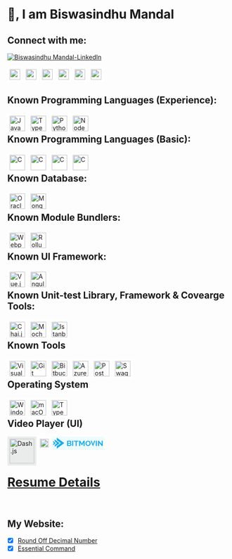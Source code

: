 
<!-- GitHub Profile Picture
![animated](https://avatars.githubusercontent.com/u/44528087?s=400&u=9e51f1d96969229ae1a25f0d1680b06e5ad69e94&v=4)
-->

# 👋, I am Biswasindhu Mandal

## Connect with me:
[![Biswasindhu Mandal-LinkedIn][3]][2]

  [2]: https://in.linkedin.com/in/artbindu?trk=public-profile-badge-profile-badge-view-profile-cta
  [3]: https://i.stack.imgur.com/D5Hwq.png


  <div>
      <!-- <a href="https://in.linkedin.com/in/artbindu?trk=profile-badge">
          <img align="left" width="24px" style="background-color:#4BABF5; padding:5px;"
              src="https://cdn.jsdelivr.net/npm/simple-icons@v3/icons/linkedin.svg"/>
      </a> -->
      <a href="https://stackoverflow.com/users/10850045/art-bindu?tab=profile">
          <img align="left" width="24px" style="background-color:white; padding:5px;"
              src="https://cdn.simpleicons.org/stackoverflow/orange-400"/>
      </a>&nbsp;
      <a href="https://medium.com/@artbindu">
          <img align="left" width="24px" style="background-color:white; padding:5px;"
              src="https://cdn.simpleicons.org/medium/black"/>
      </a>&nbsp;
      <a href="https://www.hackerrank.com/artbindu">
          <img align="left" width="24px" style="background-color:white; padding:5px;"
              src="https://cdn.jsdelivr.net/npm/simple-icons@3.13.0/icons/hackerrank.svg"/>
      </a>&nbsp;
      <a href="https://www.hackerearth.com/@artbindu">
          <img align="left" width="24px" style="background-color:white; padding:5px;"
              src="https://cdn.simpleicons.org/hackerearth/lblue"/>
      </a>&nbsp;
      <a href="https://www.quora.com/profile/Art-Bindu-1">
          <img align="left" width="24px" style="background-color:white; padding:5px;"
              src="https://cdn.simpleicons.org/github/black"/>
      </a>&nbsp;
      <a href="https://bitbucket.org/artbindu/">
          <img align="left" width="24px" style="background-color:white; padding:5px;"
              src="https://cdn.simpleicons.org/bitbucket/lblue"/>
      </a>&nbsp;
      <!-- <a href="https://www.quora.com/profile/Art-Bindu-1">
          <img align="left" width="24px" style="background-color:white; padding:5px;"
              src="https://cdn.jsdelivr.net/npm/simple-icons@3.13.0/icons/quora.svg"/>
      </a>&nbsp; -->
  </div><br />


## Known Programming Languages (Experience):

<div>
      <a href="https://developer.mozilla.org/en-US/docs/Web/JavaScript">
          <img align="left" alt="JavaScript" width="35px" style="background-color:white; padding:5px;"
              src="https://cdn.simpleicons.org/javascript"/>
      </a>
      <a href="https://www.typescriptlang.org/">
          <img align="left" alt="Typescript" width="35px" style="background-color:white; padding:5px;"
              src="https://cdn.simpleicons.org/typescript"/>
      </a>
      <a href="https://www.python.org/doc/">
          <img align="left" alt="Python" width="35px" style="background-color:white; padding:5px;"
              src="https://cdn.simpleicons.org/python/4B8BBE"/>
      </a>
      <a href="https://nodejs.org/en/docs/">
          <img align="left" alt="NodeJs" width="35px" style="background-color:white; padding:5px;"
              src="https://cdn.simpleicons.org/node.js"/>
      </a>
</div>
<br />


## Known Programming Languages (Basic):

<div>
      <a href="https://www.learn-c.org/">
          <img align="left" alt="C" width="35px" style="background-color:white; padding:5px;"
            src="https://cdn.simpleicons.org/c">
      </a>
      <a href="https://redhawk.concurrent-rt.com/docs/root/1Linux/5Compilers/Fortran/0890240-100.pdf">
          <img align="left" alt="C" width="35px" style="background-color:white; padding:5px;"
            src="https://cdn.simpleicons.org/c++">
      </a>
      <a href="https://redhawk.concurrent-rt.com/docs/root/1Linux/5Compilers/Fortran/0890240-100.pdf">
          <img align="left" alt="C" width="35px" style="background-color:white; padding:5px;"
            src="https://cdn.jsdelivr.net/npm/simple-icons@v3/icons/java.svg">
      </a>
      <a href="https://redhawk.concurrent-rt.com/docs/root/1Linux/5Compilers/Fortran/0890240-100.pdf">
          <img align="left" alt="C" width="35px" style="background-color:white; padding:5px;"
            src="https://cdn.simpleicons.org/fortran">
      </a>
</div>
<br />


## Known Database:

<div>
      <a href="https://docs.oracle.com/en/database/oracle/oracle-database/21/development.html">
          <img align="left" alt="Oracle (sql)" width="35px" style="background-color:white; padding:5px;"
              src="https://cdn.simpleicons.org/Oracle"/>
      </a>
      <!-- <a href="https://learn.microsoft.com/en-us/sql/sql-server/educational-sql-resources?view=sql-server-ver16">
          <img align="left" alt="MsSQL (sql)" width="35px" style="background-color:white; padding:5px;"
              src="https://cdn.simpleicons.org/MicrosoftSQLServer"/>
      </a> -->
      <!-- <a href="https://dev.mysql.com/doc/">
          <img align="left" alt="MySql (sql)" width="35px" style="background-color:white; padding:5px;"
              src="https://cdn.simpleicons.org/mysql"/>
      </a> -->
      <a href="https://www.mongodb.com/docs/">
          <img align="left" alt="Mongo DB (no-sql)" width="35px" style="background-color:white; padding:5px;"
            src="https://cdn.simpleicons.org/mongodb">
      </a>
</div>
<br />


## Known Module Bundlers:

<div>
      <a href="https://webpack.js.org/concepts/">
          <img align="left" alt="Webpack" width="35px" style="background-color:white; padding:5px;"
              src="https://cdn.simpleicons.org/webpack"/>
      </a>
      <a href="https://rollupjs.org/guide/en/">
          <img align="left" alt="Rollup.js" width="35px" style="background-color:white; padding:5px;"
              src="https://cdn.simpleicons.org/Rollup.js"/>
      </a>
</div>
<br />


## Known UI Framework:

<div>
      <a href="https://vuejs.org/guide/introduction.html">
          <img align="left" alt="Vue.js" width="35px" style="background-color:white; padding:5px;"
              src="https://cdn.simpleicons.org/vue.js"/>
      </a>
      <a href="https://angular.io/docs">
          <img align="left" alt="Angular" width="35px" style="background-color:white; padding:5px;"
              src="https://cdn.simpleicons.org/angular"/>
      </a>
      <!-- <a href="https://reactjs.org/docs/getting-started.html">
          <img align="left" alt="React.js" width="35px" style="background-color:white; padding:5px;"
            src="https://cdn.simpleicons.org/react">
      </a> -->
</div>
<br />


## Known Unit-test Library, Framework & Covearge Tools:

<div>
      <a href="https://www.chaijs.com/api/bdd/">
          <img align="left" alt="Chai.js (Library)" width="35px" style="background-color:white; padding:5px;"
              src="https://cdn.simpleicons.org/chai"/>
      </a>
      <a href="https://docs.oracle.com/en/database/oracle/oracle-database/21/development.html">
          <img align="left" alt="Mocha.js (Framework)" width="35px" style="background-color:white; padding:5px;"
              src="https://cdn.simpleicons.org/mocha"/>
      </a>
      <a href="https://istanbul.js.org/">
          <img align="left" alt="Istanbul (Coverage)" width="35px" style="background-color:white; padding:5px;"
              src="https://istanbul.js.org/assets/istanbul-logo.png"/>
      </a>
      <!-- <a href="https://jasmine.github.io/pages/docs_home.html">
          <img align="left" alt="Jasmin" width="35px" style="background-color:white; padding:5px;"
            src="https://cdn.simpleicons.org/jasmine">
      </a> -->
</div>
<br />


## Known Tools

<div>
      <a href="https://code.visualstudio.com/docs">
          <img align="left" alt="Visual Studio Code" width="35px" style="background-color:white; padding:5px;"
              src="https://cdn.simpleicons.org/VisualStudioCode"/>
      </a>
      <a href="https://git-scm.com/docs/gittutorial">
          <img align="left" alt="Git" width="35px" style="background-color:white; padding:5px;"
              src="https://cdn.simpleicons.org/git"/>
      </a>
      <a href="https://debricked.com/docs/integrations/ci-build-systems/bitbucket.html">
          <img align="left" alt="Bitbucket" width="35px" style="background-color:white; padding:5px;"
              src="https://cdn.simpleicons.org/bitbucket/lblue"/>
      </a>
      <a href="https://learn.microsoft.com/en-us/azure/devops/?view=azure-devops">
          <img align="left" alt="Azure DevOps" width="35px" style="background-color:white; padding:5px;"
              src="https://cdn.simpleicons.org/AzureDevOps"/>
      </a>
      <a href="https://learning.postman.com/docs/publishing-your-api/documenting-your-api/">
          <img align="left" alt="Postman" width="35px" style="background-color:white; padding:5px;"
              src="https://cdn.simpleicons.org/postman"/>
      </a>
      <a href="https://swagger.io/docs/open-source-tools/swagger-ui/usage/installation/">
          <img align="left" alt="Swagger" width="35px" style="background-color:white; padding:5px;"
              src="https://cdn.simpleicons.org/swagger"/>
      </a>
      <!-- <a href="https://confluence.atlassian.com/jiracoreserver073/jira-core-server-7-3-documentation-861255603.html">
          <img align="left" alt="Jira" width="35px" style="background-color:white; padding:5px;"
              src="https://cdn.simpleicons.org/jira"/>
      </a> -->
</div>
<br />


## Operating System

<div>
      <a href="https://learn.microsoft.com/en-us/windows-server/administration/windows-commands/cmd">
          <img align="left" alt="Windows" width="35px" style="background-color:white; padding:5px;"
              src="https://cdn.simpleicons.org/windows"/>
      </a>
      <a href="https://developer.apple.com/library/archive/documentation/OpenSource/Conceptual/ShellScripting/CommandLInePrimer/CommandLine.html">
          <img align="left" alt="macOs" width="35px" style="background-color:white; padding:5px;"
              src="https://cdn.simpleicons.org/macos"/>
      </a>
      <!-- <a href="https://www.linux.org/forums/#linux-tutorials.122">
          <img align="left" alt="Python" width="35px" style="background-color:white; padding:5px;"
              src="https://cdn.simpleicons.org/linux"/>
      </a> -->
      <a href="https://ubuntu.com/tutorials/command-line-for-beginners">
          <img align="left" alt="Typescript" width="35px" style="background-color:white; padding:5px;"
              src="https://cdn.simpleicons.org/ubuntu"/>
      </a>
</div>
<br />


## Video Player (UI)

<div>
      <a href="http://cdn.dashjs.org/latest/jsdoc/index.html">
          <img align="left" alt="Dash.js" width="56px" style="background-color:#EAECEC; padding:5px;"
              src="https://reference.dashif.org/dash.js/nightly/samples/dash-if-reference-player/app/img/if.png"/>
      </a>
      <a href="https://developer.apple.com/documentation/http_live_streaming">
          <img align="left" alt="HTTP Live Streaming" width="20px" style="background-color:white; padding:5px;"
              src="https://cdn.simpleicons.org/apple"/>
      </a>
      <a href="https://bitmovin.com/docs/player/tutorials">
      <svg alt="Bitmovin Player" width="113" height="26px" style="background-color:#EDFCFC; padding:2px;" viewBox="0 0 113 25" fill="none" xmlns="http://www.w3.org/2000/svg"><path d="M41.9048 15.8369C41.9184 16.2805 41.818 16.7205 41.6124 17.118C41.4068 17.5155 41.1023 17.8583 40.726 18.116C40.3402 18.3822 39.9082 18.5806 39.4501 18.7018C38.9479 18.8391 38.4279 18.9071 37.9057 18.9038H31.916V7.00165H38.5518C38.9589 6.99679 39.3608 7.08882 39.7217 7.26952C40.0652 7.44241 40.3695 7.67904 40.617 7.96568C40.8638 8.25558 41.0557 8.58478 41.1841 8.93831C41.3518 9.38385 41.416 9.85922 41.3722 10.3311C41.3284 10.803 41.1776 11.2599 40.9304 11.67C40.63 12.1771 40.1637 12.5748 39.6038 12.8016C40.2729 12.9767 40.8643 13.3564 41.2885 13.8831C41.6984 14.4035 41.9038 15.0548 41.9048 15.8369ZM34.3259 8.98701V11.9808H37.5386C37.732 11.9851 37.9244 11.9516 38.1039 11.8824C38.2834 11.8132 38.4465 11.7097 38.5832 11.5783C38.7298 11.4321 38.8435 11.2584 38.9172 11.0682C38.9909 10.8779 39.0229 10.6751 39.0114 10.4725C39.0334 10.0739 38.8927 9.68282 38.619 9.38237C38.4965 9.2528 38.3466 9.14986 38.1793 9.08044C38.0121 9.01102 37.8313 8.97672 37.649 8.97985L34.3259 8.98701ZM39.477 15.4072C39.4771 15.1985 39.4387 14.9914 39.3636 14.7956C39.2931 14.6095 39.1896 14.4365 39.0577 14.2842C38.9339 14.142 38.7817 14.0251 38.61 13.9404C38.4309 13.8559 38.2336 13.8127 38.034 13.8143H34.3259V16.9499H37.9072C38.1198 16.9517 38.3305 16.9118 38.5265 16.8325C38.7138 16.7569 38.8833 16.6458 39.0249 16.5059C39.1663 16.3618 39.2786 16.1937 39.3561 16.0103C39.4389 15.8168 39.48 15.6092 39.477 15.4V15.4072Z" fill="#1FAAE2"></path><path d="M43.4521 18.8907V7.00147H45.862V18.8907H43.4521Z" fill="#1FAAE2"></path><path d="M57.717 9.0298H53.7716V18.9036H51.3617V9.0298H47.397V7.00147H57.717V9.0298Z" fill="#1FAAE2"></path><path d="M69.3909 18.9036V11.0252L66.1946 16.8982H64.8845L61.6897 11.0252V18.9036H59.2798V7.00147H61.8643L65.5306 13.774L69.2328 7.00147H71.7978V18.9036H69.3909Z" fill="#1FAAE2"></path><path d="M79.5293 18.9651C78.7031 18.9746 77.8858 18.8 77.1418 18.4551C76.4346 18.125 75.8026 17.6634 75.2825 17.0972C74.7628 16.5283 74.358 15.8716 74.0887 15.1605C73.8118 14.447 73.6698 13.6917 73.6694 12.9302C73.6693 11.3758 74.2702 9.87662 75.3556 8.72313C75.8842 8.1651 76.5221 7.71244 77.2328 7.39096C77.9695 7.05821 78.7749 6.88928 79.589 6.89677C80.4171 6.88828 81.2355 7.06896 81.9765 7.42391C82.6818 7.76432 83.3105 8.23447 83.8268 8.80764C84.3443 9.38073 84.7488 10.0394 85.0206 10.7515C85.2964 11.4594 85.4384 12.2088 85.4399 12.9646C85.4424 13.7423 85.2904 14.5133 84.9922 15.2364C84.7064 15.94 84.2892 16.5876 83.7612 17.1473C83.2351 17.7021 82.6002 18.1518 81.8929 18.4709C81.1539 18.8045 80.3459 18.9734 79.5293 18.9651ZM76.0898 12.9302C76.0887 13.4364 76.1682 13.9397 76.3255 14.4228C76.4743 14.8838 76.7078 15.3156 77.0149 15.6977C77.3084 16.0654 77.6803 16.3687 78.1057 16.5872C78.5575 16.8157 79.062 16.931 79.5726 16.9224C80.0873 16.9328 80.5959 16.8143 81.0484 16.5786C81.47 16.3512 81.8359 16.0396 82.1212 15.6647C82.4169 15.2767 82.6414 14.8432 82.7853 14.3827C82.9355 13.9125 83.0119 13.4235 83.0121 12.9316C83.0129 12.4253 82.9303 11.922 82.7674 11.4405C82.616 10.9809 82.3828 10.55 82.078 10.167C81.7864 9.80258 81.4171 9.5022 80.9946 9.28608C80.5491 9.06524 80.053 8.95493 79.5517 8.96521C79.037 8.95488 78.5284 9.07336 78.0759 9.309C77.6541 9.53591 77.2858 9.84414 76.9941 10.2143C76.6925 10.5975 76.4646 11.0292 76.3211 11.4892C76.1701 11.9559 76.0921 12.4415 76.0898 12.9302Z" fill="#1FAAE2"></path><path d="M97.2642 18.8907V7.00147H99.6741V18.8907H97.2642Z" fill="#1FAAE2"></path><path d="M104.668 11.2787V18.9065H102.258V7.00147H104.126L110.59 14.814V7.01866H113V18.9079H111.038L104.668 11.2787Z" fill="#1FAAE2"></path><path d="M93.6071 7.00147L90.7838 14.6607L87.9322 7.00147H85.4492L90.1034 18.3736C90.1598 18.5117 90.2582 18.6303 90.3858 18.7139C90.5135 18.7975 90.6644 18.8422 90.8189 18.8422C90.9734 18.8422 91.1243 18.7975 91.252 18.7139C91.3796 18.6303 91.478 18.5117 91.5344 18.3736L96.0961 7.00719L93.6071 7.00147Z" fill="#1FAAE2"></path><path d="M8.45752 0V5.75559L16.9821 11.9862C17.0599 12.0449 17.1232 12.1221 17.1669 12.2114C17.2105 12.3007 17.2333 12.3996 17.2333 12.5C17.2333 12.6004 17.2105 12.6993 17.1669 12.7886C17.1232 12.8779 17.0599 12.9551 16.9821 13.0138L8.45752 19.2444V25L24.7037 13.1246C24.7998 13.0541 24.8782 12.9604 24.9324 12.8514C24.9865 12.7424 25.0148 12.6213 25.0148 12.4984C25.0148 12.3755 24.9865 12.2545 24.9324 12.1455C24.8782 12.0365 24.7998 11.9427 24.7037 11.8722L8.45752 0Z" fill="#1FAAE2"></path><path d="M3.68701 4.20557V8.62478L8.31602 12.0085C8.39495 12.0659 8.45942 12.1425 8.50395 12.2317C8.54848 12.3209 8.57173 12.42 8.57173 12.5207C8.57173 12.6213 8.54848 12.7205 8.50395 12.8097C8.45942 12.8989 8.39495 12.9755 8.31602 13.0329L3.68701 16.4166V20.8358L14.2138 13.1469C14.3102 13.0768 14.389 12.9833 14.4433 12.8744C14.4977 12.7655 14.5261 12.6444 14.5261 12.5215C14.5261 12.3986 14.4977 12.2775 14.4433 12.1686C14.389 12.0597 14.3102 11.9662 14.2138 11.896L3.68701 4.20557Z" fill="#1FAAE2"></path><path d="M-1.15376e-07 7.80615V10.5897L1.86461 11.9514C1.94237 12.0101 2.0057 12.0873 2.04937 12.1766C2.09305 12.266 2.11583 12.3649 2.11583 12.4652C2.11583 12.5656 2.09305 12.6645 2.04937 12.7539C2.0057 12.8432 1.94237 12.9204 1.86461 12.9791L-1.15376e-07 14.3423V17.1243L5.52124 13.0883C5.61732 13.0185 5.69582 12.9253 5.75004 12.8168C5.80426 12.7083 5.83258 12.5877 5.83258 12.4652C5.83258 12.3428 5.80426 12.2222 5.75004 12.1137C5.69582 12.0052 5.61732 11.912 5.52124 11.8422L-1.15376e-07 7.80615Z" fill="#1FAAE2"></path></svg></a>
      <!-- <img align="left" alt="Bitmovin Player" width="35px" style="background-color:white; padding:5px;"
          src="https://cdn.simpleicons.org/ubuntu"/> -->
</div>
<br />


<!-- ## :trophy: My Github Stats:
<div>
  <a href="https://readme-stats-cfgj2cxdy.vercel.app/api?username=artbindu&count_private=true&show_icons=true&theme=tokyonight">
    <img align="left" src="https://readme-stats-cfgj2cxdy.vercel.app/api?username=artbindu&count_private=true&show_icons=true&theme=tokyonight"/>
  </a>
  <a href="https://readme-stats-cfgj2cxdy.vercel.app/api/top-langs/?username=artbindu&hide=php&theme=tokyonight">
    <img align="left" src="https://readme-stats-cfgj2cxdy.vercel.app/api/top-langs/?username=artbindu&hide=php&theme=tokyonight"/>
  </a>
</div><br /> -->


</hr>

# <a href="https://artbindu.github.io/artbindu123.github.io/index.html">Resume Details</a>

</hr><br />


## My Website:

- [x] [Round Off Decimal Number](https://artbindu.github.io/roundoffdecimal.github.io/)
- [x] [Essential Command](https://artbindu.github.io/EssentialCmd.github.io/src/wincmd.html)

<!-- #Icon Details: 
    https://github.com/simple-icons/simple-icons
    https://cdn.simpleicons.org/ 
-->

<!-- #Ignore code
<a href="https://raw.githubusercontent.com/artbindu/artbindu123.github.io/main/index.html">Resume Details </a>

**artbindu/artbindu** is a ✨ _special_ ✨ repository because its `README.md` (this file) appears on your GitHub profile.

Here are some ideas to get you started:

- 🔭 I’m currently working on ...
- 🌱 I’m currently learning ...
- 👯 I’m looking to collaborate on ...
- 🤔 I’m looking for help with ...
- 💬 Ask me about ...
- 📫 How to reach me: ...
- 😄 Pronouns: ...
- ⚡ Fun fact: ...
-->
